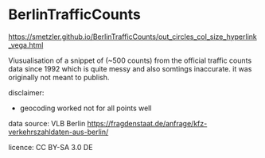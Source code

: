 # BerlinTrafficCounts


https://smetzler.github.io/BerlinTrafficCounts/out_circles_col_size_hyperlink_vega.html

Viusualisation of a snippet of (~500 counts) from the official traffic counts data since 1992 which is quite messy and also somtings inaccurate. it was originally not meant to publish.

disclaimer:
- geocoding worked not for all points well


data source:
VLB Berlin
https://fragdenstaat.de/anfrage/kfz-verkehrszahldaten-aus-berlin/

licence: CC BY-SA 3.0 DE
